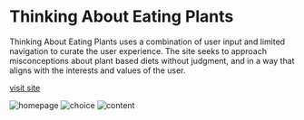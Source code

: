 # Thinking About Eating Plants

Thinking About Eating Plants uses a combination of user input and limited navigation to curate the user experience. The site seeks to approach misconceptions about plant based diets without judgment, and in a way that aligns with the interests and values of the user. 

[visit site](https://nameless-cliffs-95708.herokuapp.com/)

![homepage](http://www.jonathancallahan.info/media/plants-homepage.png)
![choice](http://www.jonathancallahan.info/media/plants-choice.png)
![content](http://www.jonathancallahan.info/media/plants-content.png)
